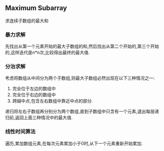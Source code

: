  ## Maximum Subarray
 
 求连续子数组的最大和
 
### 暴力求解
先找出从第一个元素开始的最大子数组的和,然后找出从第二个开始的,第三个开始的,这样迭代是n*n次,比较得出最终的最大值.

### 分治求解

考虑将数组从中间分为两个子数组,则最大子数组必然出现在以下三种情况之一:
1. 完全位于左边的数组中
2. 完全位于右边的数组中
3. 跨越中点,包含左右数组中靠近中点的部分.

递归将左右子数组再分别分为两个数组,直到子数组中只含有一个元素,退出每层递归前,返回上面三种情况中的最大值.


### 线性时间算法

遍历,累加数组元素,在每次元素累加小于0时,从下一个元素重新开始累加.
 
 
 
 
 
 
 
 
 
 
 
 
 
 
 
 
 
 
 
 
 
 
 
 
 
 
 
 
 
 
 
 
 
 
 
 
 
 
 
 
 